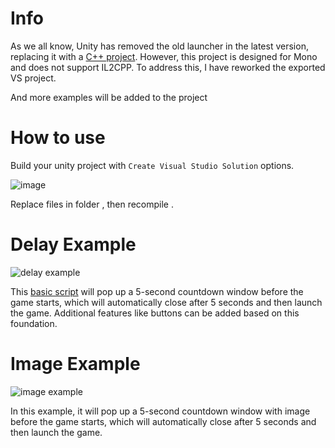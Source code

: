 # Info

As we all know, Unity has removed the old launcher in the latest version, replacing it with a [C++ project](https://github.com/Unity-Technologies/DesktopSamples/tree/master/ScreenSelectorExample). However, this project is designed for Mono and does not support IL2CPP. To address this, I have reworked the exported VS project. 

And more examples will be added to the project

# How to use

Build your unity project with `Create Visual Studio Solution` options.

![image](https://github.com/user-attachments/assets/257439e1-a16b-476e-8e86-0757bb56ecc7)

Replace files in folder , then recompile .

# Delay Example

![delay example](https://github.com/user-attachments/assets/f5807e71-2cef-4fb2-8a8c-55f264b80426)

This [basic script](DelayExample/Main.cpp) will pop up a 5-second countdown window before the game starts, which will automatically close after 5 seconds and then launch the game. Additional features like buttons can be added based on this foundation.

# Image Example

![image example](https://github.com/user-attachments/assets/359a8d36-e88b-4c5f-82e8-0171bc1399b4)

In this example, it will pop up a 5-second countdown window with image before the game starts, which will automatically close after 5 seconds and then launch the game.
